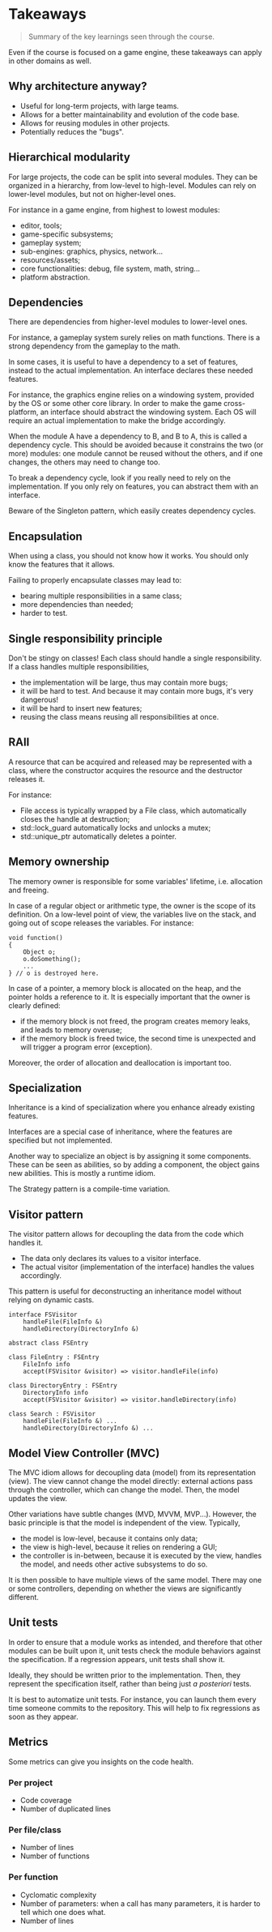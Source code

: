 # Takeaways

> Summary of the key learnings seen through the course.

Even if the course is focused on a game engine, these takeaways can apply in other domains as well.

## Why architecture anyway?

* Useful for long-term projects, with large teams.
* Allows for a better maintainability and evolution of the code base.
* Allows for reusing modules in other projects.
* Potentially reduces the "bugs".

## Hierarchical modularity

For large projects, the code can be split into several modules. They can be organized in a hierarchy, from low-level to high-level. Modules can rely on lower-level modules, but not on higher-level ones.

For instance in a game engine, from highest to lowest modules:

* editor, tools;
* game-specific subsystems;
* gameplay system;
* sub-engines: graphics, physics, network...
* resources/assets;
* core functionalities: debug, file system, math, string...
* platform abstraction.

## Dependencies

There are dependencies from higher-level modules to lower-level ones.

For instance, a gameplay system surely relies on math functions. There is a strong dependency from the gameplay to the math.

In some cases, it is useful to have a dependency to a set of features, instead to the actual implementation. An interface declares these needed features.

For instance, the graphics engine relies on a windowing system, provided by the OS or some other core library. In order to make the game cross-platform, an interface should abstract the windowing system. Each OS will require an actual implementation to make the bridge accordingly.

When the module A have a dependency to B, and B to A, this is called a dependency cycle. This should be avoided because it constrains the two (or more) modules: one module cannot be reused without the others, and if one changes, the others may need to change too.

To break a dependency cycle, look if you really need to rely on the implementation. If you only rely on features, you can abstract them with an interface.

Beware of the Singleton pattern, which easily creates dependency cycles.

## Encapsulation

When using a class, you should not know how it works. You should only know the features that it allows.

Failing to properly encapsulate classes may lead to:

* bearing multiple responsibilities in a same class;
* more dependencies than needed;
* harder to test.

## Single responsibility principle

Don't be stingy on classes! Each class should handle a single responsibility. If a class handles multiple responsibilities,

* the implementation will be large, thus may contain more bugs;
* it will be hard to test. And because it may contain more bugs, it's very dangerous!
* it will be hard to insert new features;
* reusing the class means reusing all responsibilities at once.

## RAII

A resource that can be acquired and released may be represented with a class, where the constructor acquires the resource and the destructor releases it.

For instance:

* File access is typically wrapped by a File class, which automatically closes the handle at destruction;
* std::lock_guard automatically locks and unlocks a mutex;
* std::unique_ptr automatically deletes a pointer.

## Memory ownership

The memory owner is responsible for some variables' lifetime, i.e. allocation and freeing.

In case of a regular object or arithmetic type, the owner is the scope of its definition. On a low-level point of view, the variables live on the stack, and going out of scope releases the variables. For instance:

	void function()
	{
		Object o;
		o.doSomething();
		...
	} // o is destroyed here.

In case of a pointer, a memory block is allocated on the heap, and the pointer holds a reference to it. It is especially important that the owner is clearly defined:

* if the memory block is not freed, the program creates memory leaks, and leads to memory overuse;
* if the memory block is freed twice, the second time is unexpected and will trigger a program error (exception).

Moreover, the order of allocation and deallocation is important too.

## Specialization

Inheritance is a kind of specialization where you enhance already existing features.

Interfaces are a special case of inheritance, where the features are specified but not implemented.

Another way to specialize an object is by assigning it some components. These can be seen as abilities, so by adding a component, the object gains new abilities. This is mostly a runtime idiom.

The Strategy pattern is a compile-time variation.

## Visitor pattern

The visitor pattern allows for decoupling the data from the code which handles it.

* The data only declares its values to a visitor interface.
* The actual visitor (implementation of the interface) handles the values accordingly.

This pattern is useful for deconstructing an inheritance model without relying on dynamic casts.

	interface FSVisitor
		handleFile(FileInfo &)
		handleDirectory(DirectoryInfo &)

	abstract class FSEntry

	class FileEntry : FSEntry
		FileInfo info
		accept(FSVisitor &visitor) => visitor.handleFile(info)

	class DirectoryEntry : FSEntry
		DirectoryInfo info
		accept(FSVisitor &visitor) => visitor.handleDirectory(info)

	class Search : FSVisitor
		handleFile(FileInfo &) ...
		handleDirectory(DirectoryInfo &) ...

## Model View Controller (MVC)

The MVC idiom allows for decoupling data (model) from its representation (view). The view cannot change the model directly: external actions pass through the controller, which can change the model. Then, the model updates the view.

Other variations have subtle changes (MVD, MVVM, MVP...). However, the basic principle is that the model is independent of the view. Typically,

* the model is low-level, because it contains only data;
* the view is high-level, because it relies on rendering a GUI;
* the controller is in-between, because it is executed by the view, handles the model, and needs other active subsystems to do so.

It is then possible to have multiple views of the same model. There may one or some controllers, depending on whether the views are significantly different.

## Unit tests

In order to ensure that a module works as intended, and therefore that other modules can be built upon it, unit tests check the module behaviors against the specification. If a regression appears, unit tests shall show it.

Ideally, they should be written prior to the implementation. Then, they represent the specification itself, rather than being just _a posteriori_ tests.

It is best to automatize unit tests. For instance, you can launch them every time someone commits to the repository. This will help to fix regressions as soon as they appear.

## Metrics

Some metrics can give you insights on the code health.

### Per project

* Code coverage
* Number of duplicated lines

### Per file/class

* Number of lines
* Number of functions

### Per function

* Cyclomatic complexity
* Number of parameters: when a call has many parameters, it is harder to tell which one does what.
* Number of lines
